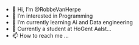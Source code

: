 - 👋 Hi, I’m @RobbeVanHerpe
- 👀 I’m interested in Programming
- 🌱 I’m currently learning Ai and Data engineering
- 💞️ Currently a student at HoGent Aalst...
- 📫 How to reach me ...

<!---
RobbeVanHerpe/RobbeVanHerpe is a ✨ special ✨ repository because its `README.md` (this file) appears on your GitHub profile.
You can click the Preview link to take a look at your changes.
--->
